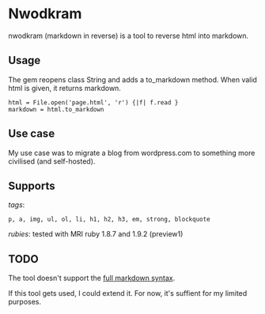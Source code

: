 # Nwodkram #

nwodkram (markdown in reverse) is a tool to reverse html into markdown.

## Usage ##

The gem reopens class String and adds a to_markdown method.
When valid html is given, it returns markdown.

    html = File.open('page.html', 'r') {|f| f.read }
    markdown = html.to_markdown


## Use case ##

My use case was to migrate a blog from wordpress.com to something more civilised (and self-hosted).

## Supports ##

*tags*:

    p, a, img, ul, ol, li, h1, h2, h3, em, strong, blockquote


*rubies*:
tested with MRI ruby 1.8.7 and 1.9.2 (preview1)

## TODO ##

The tool doesn't support the [full markdown syntax](http://daringfireball.net/projects/markdown/syntax).

If this tool gets used, I could extend it.  For now, it's suffient for my limited purposes.
